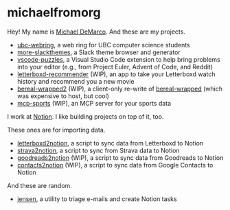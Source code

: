 # michaelfromorg

Hey! My name is [Michael DeMarco](https://michaeldemar.co). And these are my projects.

- [ubc-webring](https://github.com/michaelfromorg/ubc-webring), a web ring for UBC computer science students 
- [more-slackthemes](https://github.com/michaelfromorg/more-slackthemes), a Slack theme browser and generator
- [vscode-puzzles](https://github.com/michaelfromorg/vscode-puzzles), a Visual Studio Code extension to help bring problems into your editor (e.g., from Project Euler, Advent of Code, and Reddit)
- [letterboxd-recommender](https://github.com/michaelfromorg/letterboxd-recommender) (WIP), an app to take your Letterboxd watch history and recommend you a new movie
- [bereal-wrapped2](https://github.com/michaelfromorg/bereal-wrapped2) (WIP), a client-only re-write of [bereal-wrapped](https://github.com/michaelfromorg/bereal-wrapped) (which was expensive to host, but cool)
- [mcp-sports](https://github.com/michaelfromorg/mcp-sports) (WIP), an MCP server for your sports data

I work at [Notion](https://notion.so/). I like building projects on top of it, too.

These ones are for importing data.

- [letterboxd2notion](https://github.com/michaelfromorg/letterboxd2notion), a script to sync data from Letterboxd to Notion
- [strava2notion](https://github.com/michaelfromorg/strava2notion), a script to sync from Strava data to Notion
- [goodreads2notion](https://github.com/michaelfromorg/goodreads2notion) (WIP), a script to sync data from Goodreads to Notion
- [contacts2notion](https://github.com/michaelfromorg/contacts2notion) (WIP), a script to sync data from Google Contacts to Notion

And these are random.

- [jensen](https://github.com/michaelfromorg/jensen), a utility to triage e-mails and create Notion tasks
